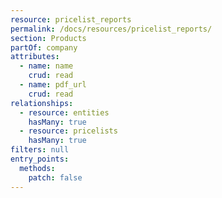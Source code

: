 ```yaml
---
resource: pricelist_reports
permalink: /docs/resources/pricelist_reports/
section: Products
partOf: company
attributes:
  - name: name
    crud: read
  - name: pdf_url
    crud: read
relationships:
  - resource: entities
    hasMany: true
  - resource: pricelists
    hasMany: true
filters: null
entry_points:
  methods:
    patch: false
---
```

